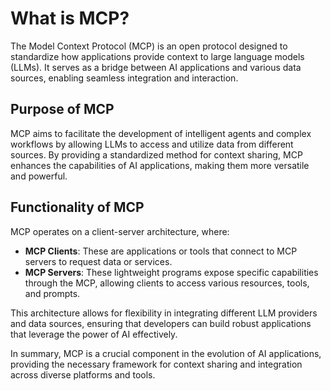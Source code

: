 # What is MCP?

The Model Context Protocol (MCP) is an open protocol designed to standardize how applications provide context to large language models (LLMs). It serves as a bridge between AI applications and various data sources, enabling seamless integration and interaction.

## Purpose of MCP

MCP aims to facilitate the development of intelligent agents and complex workflows by allowing LLMs to access and utilize data from different sources. By providing a standardized method for context sharing, MCP enhances the capabilities of AI applications, making them more versatile and powerful.

## Functionality of MCP

MCP operates on a client-server architecture, where:

- **MCP Clients**: These are applications or tools that connect to MCP servers to request data or services.
- **MCP Servers**: These lightweight programs expose specific capabilities through the MCP, allowing clients to access various resources, tools, and prompts.

This architecture allows for flexibility in integrating different LLM providers and data sources, ensuring that developers can build robust applications that leverage the power of AI effectively. 

In summary, MCP is a crucial component in the evolution of AI applications, providing the necessary framework for context sharing and integration across diverse platforms and tools.